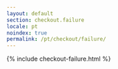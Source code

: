 ```yaml
---
layout: default
section: checkout.failure
locale: pt
noindex: true
permalink: /pt/checkout/failure/
---
```


{% include checkout-failure.html %}

